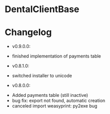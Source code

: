 # DentalClientBase

# Changelog

* v0.9.0.0:
- finished implementation of payments table

* v0.8.1.0:
- switched installer to unicode

* v0.8.0.0:
- Added payments table (still inactive)
- bug fix: export not found, automatic creation
- canceled import weasyprint: py2exe bug 